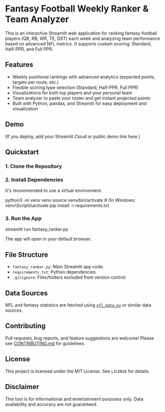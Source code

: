 # Fantasy Football Weekly Ranker & Team Analyzer

This is an interactive Streamlit web application for ranking fantasy football players (QB, RB, WR, TE, DST) each week and analyzing team performance based on advanced NFL metrics. It supports custom scoring: Standard, Half-PPR, and Full PPR.

## Features

- Weekly positional rankings with advanced analytics (expected points, targets per route, etc.)
- Flexible scoring type selection (Standard, Half-PPR, Full PPR)
- Visualizations for both top players and your personal team
- Team analyzer to paste your roster and get instant projected points
- Built with Python, pandas, and Streamlit for easy deployment and visualization

## Demo

(If you deploy, add your Streamlit Cloud or public demo link here.)

## Quickstart

### 1. Clone the Repository

### 2. Install Dependencies

It's recommended to use a virtual environment.

python3 -m venv venv
source venv/bin/activate # On Windows: venv\Scripts\activate
pip install -r requirements.txt

### 3. Run the App

streamlit run fantasy_ranker.py

The app will open in your default browser.

## File Structure

- `fantasy_ranker.py`: Main Streamlit app code.
- `requirements.txt`: Python dependencies.
- `.gitignore`: Files/folders excluded from version control.

## Data Sources

NFL and fantasy statistics are fetched using [`nfl_data_py`](https://github.com/nflverse/nfl_data_py) or similar data sources.

## Contributing

Pull requests, bug reports, and feature suggestions are welcome! Please see [CONTRIBUTING.md](CONTRIBUTING.md) for guidelines.

## License

This project is licensed under the MIT License. See `LICENSE` for details.

## Disclaimer

This tool is for informational and entertainment purposes only. Data availability and accuracy are not guaranteed.
